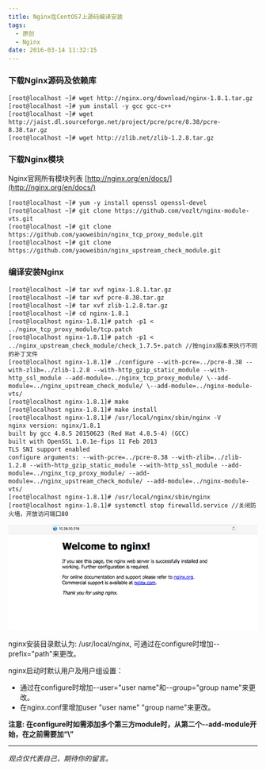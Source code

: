 ```yaml
---
title: Nginx在CentOS7上源码编译安装
tags:
  - 原创
  - Nginx
date: 2016-03-14 11:32:15
---
```

### 下载Nginx源码及依赖库
```
[root@localhost ~]# wget http://nginx.org/download/nginx-1.8.1.tar.gz
[root@localhost ~]# yum install -y gcc gcc-c++
[root@localhost ~]# wget http://jaist.dl.sourceforge.net/project/pcre/pcre/8.38/pcre-8.38.tar.gz
[root@localhost ~]# wget http://zlib.net/zlib-1.2.8.tar.gz
```
### 下载Nginx模块
Nginx官网所有模块列表  [http://nginx.org/en/docs/](http://nginx.org/en/docs/)
```
[root@localhost ~]# yum -y install openssl openssl-devel
[root@localhost ~]# git clone https://github.com/vozlt/nginx-module-vts.git 
[root@localhost ~]# git clone https://github.com/yaoweibin/nginx_tcp_proxy_module.git
[root@localhost ~]# git clone https://github.com/yaoweibin/nginx_upstream_check_module.git
```
### 编译安装Nginx
```
[root@localhost ~]# tar xvf nginx-1.8.1.tar.gz
[root@localhost ~]# tar xvf pcre-8.38.tar.gz
[root@localhost ~]# tar xvf zlib-1.2.8.tar.gz
[root@localhost ~]# cd nginx-1.8.1
[root@localhost nginx-1.8.1]# patch -p1 < ../nginx_tcp_proxy_module/tcp.patch
[root@localhost nginx-1.8.1]# patch -p1 < ../nginx_upstream_check_module/check_1.7.5+.patch //按nginx版本来执行不同的补丁文件
[root@localhost nginx-1.8.1]# ./configure --with-pcre=../pcre-8.38 --with-zlib=../zlib-1.2.8 --with-http_gzip_static_module --with-http_ssl_module --add-module=../nginx_tcp_proxy_module/ \--add-module=../nginx_upstream_check_module/ \--add-module=../nginx-module-vts/
[root@localhost nginx-1.8.1]# make 
[root@localhost nginx-1.8.1]# make install
[root@localhost nginx-1.8.1]# /usr/local/nginx/sbin/nginx -V 
nginx version: nginx/1.8.1
built by gcc 4.8.5 20150623 (Red Hat 4.8.5-4) (GCC) 
built with OpenSSL 1.0.1e-fips 11 Feb 2013
TLS SNI support enabled
configure arguments: --with-pcre=../pcre-8.38 --with-zlib=../zlib-1.2.8 --with-http_gzip_static_module --with-http_ssl_module --add-module=../nginx_tcp_proxy_module/ --add-module=../nginx_upstream_check_module/ --add-module=../nginx-module-vts/
[root@localhost nginx-1.8.1]# /usr/local/nginx/sbin/nginx
[root@localhost nginx-1.8.1]# systemctl stop firewalld.service //关闭防火墙，开放访问端口80
```
![Nginx Welcome](/images/nginx.png)

nginx安装目录默认为: /usr/local/nginx, 可通过在configure时增加--prefix="path"来更改。

nginx启动时默认用户及用户组设置：
* 通过在configure时增加--user="user name"和--group="group name"来更改。
* 在nginx.conf里增加user "user name" "group name"来更改。

__注意: 在configure时如需添加多个第三方module时，从第二个--add-module开始，在之前需要加“\”__

-----
*观点仅代表自己，期待你的留言。*
